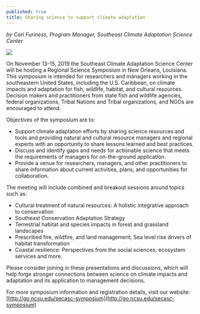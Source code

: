 ```yaml
---
published: true
title: Sharing science to support climate adaptation
---
```

_by Cari Furiness, Program Manager, Southeast Climate Adaptation Science Center_

![]({{site.baseurl}}//images/secasc.png)

On November 13-15, 2019 the Southeast Climate Adaptation Science Center will be hosting a Regional Science Symposium in New Orleans, Louisiana. This symposium is intended for researchers and managers working in the southeastern United States, including the U.S. Caribbean, on climate impacts and adaptation for fish, wildlife, habitat, and cultural resources. Decision makers and practitioners from state fish and wildlife agencies, federal organizations, Tribal Nations and Tribal organizations, and NGOs are encouraged to attend.

Objectives of the symposium are to:

- Support climate adaptation efforts by sharing science resources and tools and providing natural and cultural resource managers and regional experts with an opportunity to share lessons learned and best practices.  
- Discuss and identify gaps and needs for actionable science that meets the requirements of managers for on-the-ground application.  
- Provide a venue for researchers, managers, and other practitioners to share information about current activities, plans, and opportunities for collaboration.  

The meeting will include combined and breakout sessions around topics such as:

- Cultural treatment of natural resources: A holistic integrative approach to conservation
- Southeast Conservation Adaptation Strategy
- Terrestrial habitat and species impacts in forest and grassland landscapes
- Prescribed fire, wildfire, and land management; Sea level rise drivers of habitat transformation
- Coastal resilience: Perspectives from the social sciences; ecosystem services and more.

Please consider joining in these presentations and discussions, which will help forge stronger connections between science on climate impacts and adaptation and its application to management decisions.

For more symposium information and registration details, visit our website: [http://go.ncsu.edu/secasc-symposium](http://go.ncsu.edu/secasc-symposium)
